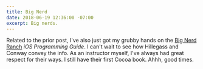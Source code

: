 ```yaml
---
title: Big Nerd
date: 2018-06-19 12:36:00 -07:00
excerpt: Big nerds.
---
```


Related to the prior post, I've also just got my grubby hands on the [Big Nerd Ranch](http://www.bignerdranch.com) _iOS Programming Guide_. I can't wait to see how Hillegass and Conway convey the info. As an instructor myself, I've always had great respect for their ways. I still have their first Cocoa book. Ahhh, good times.